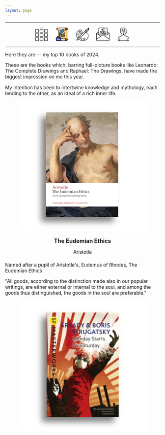 ```yaml
---
layout: page
---
```

<center>
<hr width="100%" size="3">
<div class="container">
        <a href="https://ellisjalia.com"><img src="/assets/icons/menu-bw.png" style="width:43px;height:43px;justify-content:center;display:inline-block;border:1px;margin: 0px 8px;padding:2px;"/></a>
        <a href="https://ellisjalia.com/essays"><img src="/assets/icons/quill.png" style="width:43px;height:43px;justify-content:center;display:inline-block;border:1px;margin: 0px 8px;padding:2px;"/></a>
        <a href="https://ellisjalia.com/art"><img src="/assets/icons/paint-palette-bw.png" style="width:43px;height:43px;justify-content:center;display:inline-block;border:1px;margin: 0px 8px;padding:2px;"/></a>
        <a href="https://ellisjalia.com/newsletter"><img src="/assets/icons/newsletter-bw.png" style="width:443px2px;height:43px;justify-content:center;display:inline-block;border:1px;margin: 0px 8px;padding:2px;"/></a>
        <a href="https://ellisjalia.com/about"><img src="/assets/icons/unknown-bw.png" style="width:43px;height:43px;justify-content:center;display:inline-block;border:1px;margin: 0px 8px;padding:2px;"/></a>
 </div>
  <hr width="100%" size="3">
  </center>

<p style="font-size:1.1em;">Here they are &mdash; my top 10 books of 2024.</p>

<p style="font-size:1.1em;">These are the books which, barring full-picture books like Leonardo: The Complete Drawings and Raphael: The Drawings, have made the biggest impression on me this year.</p>

<p style="font-size:1.1em;">My intention has been to intertwine knowledge and mythology, each lending to the other, as an ideal of a rich inner life.</p>

<center><img src="/assets/images/aristotle-2024.png"></center>

<center><p style="font-size:1.3em; margin-bottom: 0em;"><b>The Eudemian Ethics</b></center>
<center><p style="font-size:1.1em; margin-bottom: 1.5em;">Aristotle</p></center>

<p style="font-size:1.1em;">Named after a pupil of Aristotle's, Eudemus of Rhodes, The Eudemian Ethics</p>

<p style="font-size:1.1em;">"All goods, according to the distinction made also in our popular writings, are either external or internal to the soul, and among the goods thus distinguished, the goods in the soul are preferable."</p>


<center><img src="/assets/images/strugatsky-2024.png"></center>


